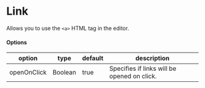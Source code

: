# Link
Allows you to use the `<a>` HTML tag in the editor.

#### Options
| option | type | default | description |
| ------ | ---- | ---- | ----- |
| openOnClick | Boolean | true | Specifies if links will be opened on click. |